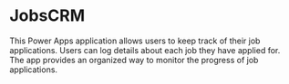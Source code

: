# JobsCRM
This Power Apps application allows users to keep track of their job applications. Users can log details about each job they have applied for. The app provides an organized way to monitor the progress of job applications.
